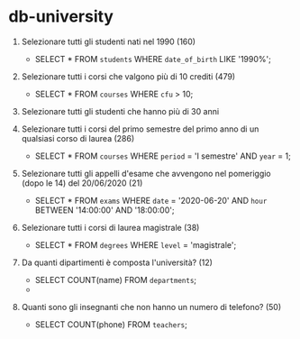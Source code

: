 # db-university

1. Selezionare tutti gli studenti nati nel 1990 (160)
    - SELECT * FROM `students` WHERE `date_of_birth` LIKE '1990%';

2. Selezionare tutti i corsi che valgono più di 10 crediti (479)
    - SELECT * FROM `courses` WHERE `cfu` > 10;
  
3.  Selezionare tutti gli studenti che hanno più di 30 anni
    
  
4. Selezionare tutti i corsi del primo semestre del primo anno di un qualsiasi corso di
laurea (286)
    - SELECT * FROM `courses` WHERE `period` = 'I semestre' AND `year` = 1;

5. Selezionare tutti gli appelli d'esame che avvengono nel pomeriggio (dopo le 14) del
20/06/2020 (21)
    - SELECT * FROM `exams` WHERE `date` = '2020-06-20' AND `hour` BETWEEN '14:00:00' AND '18:00:00';

6. Selezionare tutti i corsi di laurea magistrale (38)
    - SELECT * FROM `degrees` WHERE `level` = 'magistrale';
      
7. Da quanti dipartimenti è composta l'università? (12)
    - SELECT COUNT(name) FROM `departments`;
    - 
8. Quanti sono gli insegnanti che non hanno un numero di telefono? (50)
    - SELECT COUNT(phone) FROM `teachers`;


  

   
